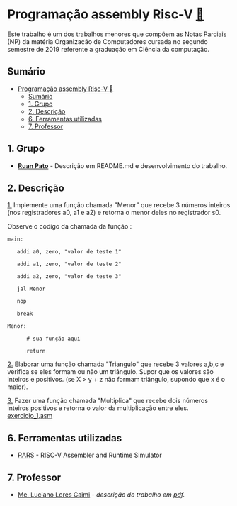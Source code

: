 # Programação assembly Risc-V [:link:](https://github.com/ruanpato/gex612/tree/master/programacao_assembly_risc-v) #

Este trabalho é um dos trabalhos menores que compõem as Notas Parciais (NP) da matéria Organização de Computadores cursada no segundo semestre de 2019 referente a graduação em Ciência da computação.

## Sumário ##

- [Programação assembly Risc-V :link:](#programa%c3%a7%c3%a3o-assembly-risc-v-link)
  - [Sumário](#sum%c3%a1rio)
  - [1. Grupo](#1-grupo)
  - [2. Descrição](#2-descri%c3%a7%c3%a3o)
  - [6. Ferramentas utilizadas](#6-ferramentas-utilizadas)
  - [7. Professor](#7-professor)

## 1. Grupo ##

- **[Ruan Pato](https://github.com/ruanpato)** - Descrição em README.md e desenvolvimento do trabalho.

## 2. Descrição ##

[1.](https://github.com/ruanpato/gex612/tree/master/programacao_assembly_risc-v/menor.asm) Implemente uma função chamada "Menor" que recebe 3 números inteiros  (nos registradores  a0, a1 e a2) e retorna o menor deles no registrador s0.

Observe o código da chamada da função :

```assembly
main:

   addi a0, zero, "valor de teste 1"

   addi a1, zero, "valor de teste 2"

   addi a2, zero, "valor de teste 3"

   jal Menor

   nop

   break

Menor:

      # sua função aqui

      return
```

[2.](https://github.com/ruanpato/gex612/tree/master/programacao_assembly_risc-v/triangulo.asm) Elaborar uma função chamada "Triangulo" que recebe 3 valores a,b,c e verifica se eles formam ou não um triângulo. Supor que os valores são inteiros e positivos. (se X > y + z não formam triângulo, supondo que x é o maior).

[3.](https://github.com/ruanpato/gex612/tree/master/programacao_assembly_risc-v/multiplica.asm) Fazer uma função chamada "Multiplica" que recebe dois números inteiros positivos e retorna o valor da multiplicação entre eles. [exercicio_1.asm](https://github.com/ruanpato/gex612/tree/master/programacao_assembly_risc-v/exercicio_1.asm)

## 6. Ferramentas utilizadas ##

- [RARS](https://github.com/TheThirdOne/rars) - RISC-V Assembler and Runtime Simulator

## 7. Professor ##

- [Me. Luciano Lores Caimi](https://github.com/lcaimi) - *descrição do trabalho em [pdf](https://github.com/ruanpato/gex612/tree/master/simulador_cache/Trabalho_Mapeamento_MP-Cache.pdf).*
